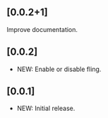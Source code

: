 ## [0.0.2+1]

Improve documentation.

## [0.0.2]

* NEW: Enable or disable fling.

## [0.0.1]

* NEW: Initial release.
